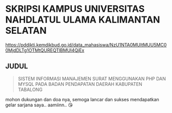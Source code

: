 # SKRIPSI KAMPUS UNIVERSITAS NAHDLATUL ULAMA KALIMANTAN SELATAN
https://pddikti.kemdikbud.go.id/data_mahasiswa/NzU1NTA0MUItMUU5MC00MjdDLTg1OTMtQUREQTlBMUI4QjEx


## JUDUL
> SISTEM INFORMASI MANAJEMEN SURAT MENGGUNAKAN PHP DAN MYSQL PADA BADAN PENDAPATAN DAERAH KABUPATEN TABALONG

mohon dukungan dan doa nya, semoga lancar dan sukses mendapatkan gelar sarjana saya.. aamiinn.. 😘
